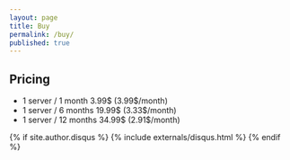```yaml
---
layout: page
title: Buy
permalink: /buy/
published: true
---
```


<div class="page" markdown="1">

## Pricing
* 1 server / 1  month  3.99$  (3.99$/month)
* 1 server / 6  months 19.99$ (3.33$/month)
* 1 server / 12 months 34.99$ (2.91$/month)

{% if site.author.disqus %}
    {% include externals/disqus.html %}
{% endif %}

</div>
